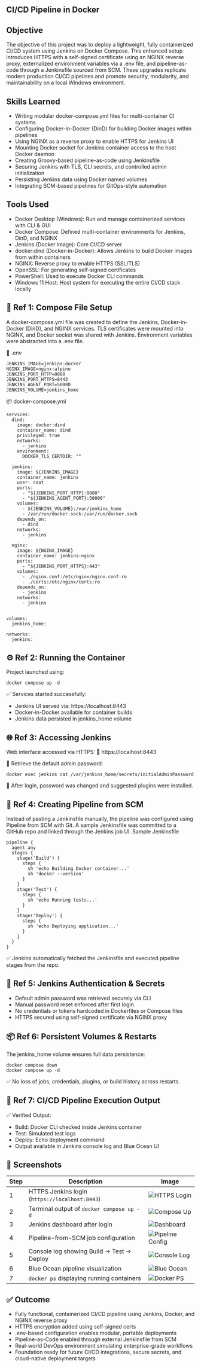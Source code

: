 ## CI/CD Pipeline in Docker

## Objective

The objective of this project was to deploy a lightweight, fully containerized CI/CD system using Jenkins on Docker Compose. This enhanced setup introduces HTTPS with a self-signed certificate using an NGINX reverse proxy, externalized environment variables via a .env file, and pipeline-as-code through a Jenkinsfile sourced from SCM. These upgrades replicate modern production CI/CD pipelines and promote security, modularity, and maintainability on a local Windows environment.

## Skills Learned
- Writing modular docker-compose.yml files for multi-container CI systems
- Configuring Docker-in-Docker (DinD) for building Docker images within pipelines
- Using NGINX as a reverse proxy to enable HTTPS for Jenkins UI
- Mounting Docker socket for Jenkins container access to the host Docker daemon
- Creating Groovy-based pipeline-as-code using Jenkinsfile
- Securing Jenkins with TLS, CLI secrets, and controlled admin initialization
- Persisting Jenkins data using Docker named volumes
- Integrating SCM-based pipelines for GitOps-style automation

## Tools Used
- Docker Desktop (Windows):
  Run and manage containerized services with CLI & GUI
- Docker Compose:
  Defined multi-container environments for Jenkins, DinD, and NGINX
- Jenkins (Docker image):
  Core CI/CD server
- docker:dind (Docker-in-Docker):
  Allows Jenkins to build Docker images from within containers
- NGINX:
  Reverse proxy to enable HTTPS (SSL/TLS)
- OpenSSL:
  For generating self-signed certificates
- PowerShell:
  Used to execute Docker CLI commands
- Windows 11 Host:
  Host system for executing the entire CI/CD stack locally

## 🧱 Ref 1: Compose File Setup

A docker-compose.yml file was created to define the Jenkins, Docker-in-Docker (DinD), and NGINX services. TLS certificates were mounted into NGINX, and Docker socket was shared with Jenkins. Environment variables were abstracted into a .env file.

📄 .env

    JENKINS_IMAGE=jenkins-docker
    NGINX_IMAGE=nginx:alpine
    JENKINS_PORT_HTTP=8080
    JENKINS_PORT_HTTPS=8443
    JENKINS_AGENT_PORT=50000
    JENKINS_VOLUME=jenkins_home

📦 docker-compose.yml

    services:
      dind:
        image: docker:dind
        container_name: dind
        privileged: true
        networks:
          - jenkins
        environment:
          DOCKER_TLS_CERTDIR: ""
      
      jenkins:
        image: ${JENKINS_IMAGE}
        container_name: jenkins
        user: root
        ports:
          - "${JENKINS_PORT_HTTP}:8080"
          - "${JENKINS_AGENT_PORT}:50000"
        volumes:
          - ${JENKINS_VOLUME}:/var/jenkins_home
          - /var/run/docker.sock:/var/run/docker.sock
        depends_on:
          - dind
        networks:
          - jenkins
    
      nginx:
        image: ${NGINX_IMAGE}
        container_name: jenkins-nginx
        ports:
          - "${JENKINS_PORT_HTTPS}:443"
        volumes:
          - ./nginx.conf:/etc/nginx/nginx.conf:ro
          - ./certs:/etc/nginx/certs:ro
        depends_on:
          - jenkins
        networks:
          - jenkins
    
    
    volumes:
      jenkins_home:
    
    networks:
      jenkins:

## ⚙️ Ref 2: Running the Container
Project launched using:

    docker compose up -d

✅ Services started successfully:
- Jenkins UI served via: https://localhost:8443
- Docker-in-Docker available for container builds
- Jenkins data persisted in jenkins_home volume

## 🌐 Ref 3: Accessing Jenkins

Web interface accessed via HTTPS:
📍 https://localhost:8443

🔐 Retrieve the default admin password:

    docker exec jenkins cat /var/jenkins_home/secrets/initialAdminPassword

🔐 After login, password was changed and suggested plugins were installed.

## 🔁 Ref 4: Creating Pipeline from SCM

Instead of pasting a Jenkinsfile manually, the pipeline was configured using Pipeline from SCM with Git.
A sample Jenkinsfile was committed to a GitHub repo and linked through the Jenkins job UI.
Sample Jenkinsfile
    
    pipeline {
      agent any
      stages {
        stage('Build') {
          steps {
            sh 'echo Building Docker container...'
            sh 'docker --version'
          }
        }
        stage('Test') {
          steps {
            sh 'echo Running tests...'
          }
        }
        stage('Deploy') {
          steps {
            sh 'echo Deploying application...'
          }
        }
      }
    }

✅ Jenkins automatically fetched the Jenkinsfile and executed pipeline stages from the repo.

## 🔐 Ref 5: Jenkins Authentication & Secrets
- Default admin password was retrieved securely via CLI
- Manual password reset enforced after first login
- No credentials or tokens hardcoded in Dockerfiles or Compose files
- HTTPS secured using self-signed certificate via NGINX proxy

## 📦 Ref 6: Persistent Volumes & Restarts

The jenkins_home volume ensures full data persistence:

    docker compose down
    docker compose up -d

✅ No loss of jobs, credentials, plugins, or build history across restarts.

## 🧪 Ref 7: CI/CD Pipeline Execution Output

✅ Verified Output:
- Build: Docker CLI checked inside Jenkins container
- Test: Simulated test logs
- Deploy: Echo deployment command
- Output available in Jenkins console log and Blue Ocean UI

## 📸 Screenshots

| Step | Description | Image |
|------|-------------|-------|
| 1 | HTTPS Jenkins login (`https://localhost:8443`) | ![HTTPS Login](screenshots/login_page.png) |
| 2 | Terminal output of `docker compose up -d` | ![Compose Up](screenshots/compose_up.png) |
| 3 | Jenkins dashboard after login | ![Dashboard](screenshots/dashboard.png) |
| 4 | Pipeline-from-SCM job configuration | ![Pipeline Config](screenshots/SCM.png,SCM1.pnf) |
| 5 | Console log showing Build → Test → Deploy | ![Console Log](screenshots/Console_log.png) |
| 6 | Blue Ocean pipeline visualization | ![Blue Ocean](screenshots/blue_ocean.png) |
| 7 | `docker ps` displaying running containers | ![Docker PS](screenshots/docker_ps.png) |


## ✅ Outcome
- Fully functional, containerized CI/CD pipeline using Jenkins, Docker, and NGINX reverse proxy
- HTTPS encryption added using self-signed certs
- .env-based configuration enables modular, portable deployments
- Pipeline-as-Code enabled through external Jenkinsfile from SCM
- Real-world DevOps environment simulating enterprise-grade workflows
- Foundation ready for future CI/CD integrations, secure secrets, and cloud-native deployment targets




